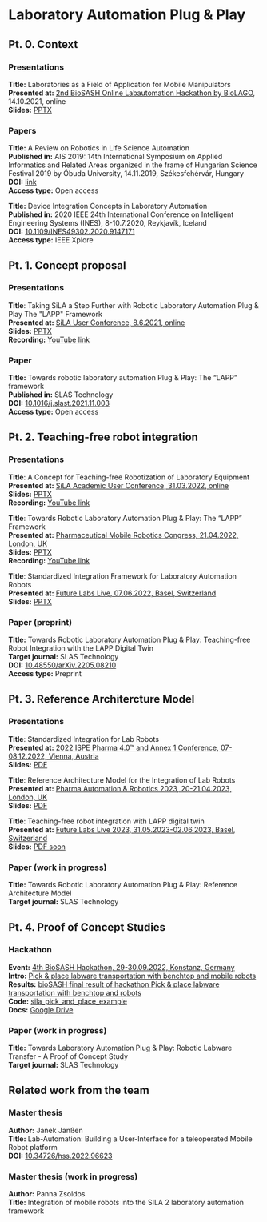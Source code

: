 # Laboratory Automation Plug & Play

## Pt. 0. Context

### Presentations

**Title:** Laboratories as a Field of Application for Mobile Manipulators  
**Presented at:** [2nd BioSASH Online Labautomation Hackathon by BioLAGO](https://www.biolago.org/de/news/details/erfolgreiche-mitteleinwerbung-dank-spitzenforschung.html), 14.10.2021, online  
**Slides:** [PPTX](https://github.com/wlfdm/LAPP/blob/main/slides/20211014_BioSASH_2.pptx?raw=true)  
  
### Papers

**Title:** A Review on Robotics in Life Science Automation  
**Published in:** AIS 2019: 14th International Symposium on Applied Informatics and Related Areas organized in the frame of Hungarian Science Festival 2019 by Óbuda University, 14.11.2019, Székesfehérvár, Hungary  
**DOI:** [link](http://ais.amk.uni-obuda.hu/proceedings/2019/AIS2019_Proceedings.pdf#page=107)  
**Access type:** Open access  

**Title:** Device Integration Concepts in Laboratory Automation    
**Published in:** 2020 IEEE 24th International Conference on Intelligent Engineering Systems (INES), 8-10.7.2020, Reykjavík, Iceland  
**DOI:** [10.1109/INES49302.2020.9147171](https://doi.org/10.1109/INES49302.2020.9147171)  
**Access type:** IEEE Xplore  

## Pt. 1. Concept proposal

### Presentations

**Title**: Taking SiLA a Step Further with Robotic Laboratory Automation Plug & Play The "LAPP" Framework  
**Presented at:** [SiLA User Conference, 8.6.2021, online](https://sila-standard.com/sila-user-conference-june-8th-agenda-ready-register-today-for-the-free-event/)  
**Slides:** [PPTX](https://github.com/wlfdm/LAPP/blob/main/slides/20210608_SiLA_User_Conf_.pptx?raw=true)  
**Recording:** [YouTube link](https://youtu.be/Jft289tk2gA)

### Paper

**Title:** Towards robotic laboratory automation Plug & Play: The “LAPP” framework  
**Published in:** SLAS Technology  
**DOI:** [10.1016/j.slast.2021.11.003](https://doi.org/10.1016/j.slast.2021.11.003)  
**Access type:** Open access

## Pt. 2. Teaching-free robot integration

### Presentations

**Title**: A Concept for Teaching-free Robotization of Laboratory Equipment  
**Presented at:** [SiLA Academic User Conference, 31.03.2022, online](https://sila-standard.com/second-sila-academic-user-confrence-31st-march-1600-1730-cet/)  
**Slides:** [PPTX](https://github.com/wlfdm/LAPP/blob/main/slides/20220331_SiLA_Academic_User_Conf_2.pptx?raw=true)  
**Recording:** [YouTube link](https://youtu.be/-XdhACJ3nrk?t=993)

**Title**: Towards Robotic Laboratory Automation Plug & Play: The “LAPP” Framework  
**Presented at:** [Pharmaceutical Mobile Robotics Congress, 21.04.2022, London, UK](https://www.oxfordglobal.co.uk/pharmaceutical-mobile-robotics/)  
**Slides:** [PPTX](https://github.com/wlfdm/LAPP/blob/main/slides/20220421_Pharma_mob_rob.pptx?raw=true)  
**Recording:** [YouTube link](https://youtu.be/79DsbaHmnOE)

**Title**: Standardized Integration Framework for Laboratory Automation Robots  
**Presented at:** [Future Labs Live, 07.06.2022, Basel, Switzerland](https://www.terrapinn.com/conference/future-labs-live/index.stm)  
**Slides:** [PPTX](https://github.com/wlfdm/LAPP/blob/main/slides/20220607_FutureLabsLive.pptx?raw=true) 


### Paper (preprint)

**Title:** Towards Robotic Laboratory Automation Plug & Play: Teaching-free Robot Integration with the LAPP Digital Twin  
**Target journal:** SLAS Technology  
**DOI:** [10.48550/arXiv.2205.08210](https://doi.org/10.48550/arXiv.2205.08210)  
**Access type:** Preprint  

## Pt. 3. Reference Architercture Model 

### Presentations  

**Title**: Standardized Integration for Lab Robots  
**Presented at:** [2022 ISPE Pharma 4.0™ and Annex 1 Conference, 07-08.12.2022, Vienna, Austria](https://ispe.org/conferences/2022-pharma-40-annex-1-conference)  
**Slides:** [PDF](https://github.com/wlfdm/LAPP/blob/main/slides/20221208_ISPE_Pharma_4.0.pdf)  
  

**Title**: Reference Architecture Model for the Integration of Lab Robots  
**Presented at:** [Pharma Automation & Robotics 2023, 20-21.04.2023, London, UK](https://www.oxfordglobal.co.uk/pharmaceutical-mobile-robotics/)  
**Slides:** [PDF](https://github.com/wlfdm/LAPP/blob/main/slides/20230420_Pharma_Automation_Robotics.pdf)  

**Title**: Teaching-free robot integration with LAPP digital twin    
**Presented at:** [Future Labs Live 2023, 31.05.2023-02.06.2023, Basel, Switzerland](https://www.terrapinn.com/conference/future-labs-live/index.stm)  
**Slides:** [PDF soon]( )  

### Paper (work in progress)  

**Title:** Towards Robotic Laboratory Automation Plug & Play: Reference Architecture Model  
**Target journal:** SLAS Technology 
  
## Pt. 4. Proof of Concept Studies  
  
### Hackathon  
**Event:** [4th BioSASH Hackathon, 29-30.09.2022, Konstanz, Germany](https://www.biolago.org/de/blog/details/successful-hackathon-in-the-biosash-proejct-video-now-online.html)  
**Intro:** [Pick & place labware transportation with benchtop and mobile robots](https://youtu.be/49YD7MzXBL89)  
**Results:** [bioSASH final result of hackathon Pick & place labware transportation with benchtop and robots](https://youtu.be/G2hN5eSVpAI)  
**Code:** [sila_pick_and_place_example](https://gitlab.com/SiLA2/sila_robotics/sila_pick_and_place_example)  
**Docs:** [Google Drive](https://drive.google.com/drive/folders/1Jd-ImKWtrL1viHv7eXeuQXUkQ7uTBDAE?usp=share_link)  

### Paper (work in progress)  
  
**Title:** Towards Laboratory Automation Plug \& Play: Robotic Labware Transfer - A Proof of Concept Study  
**Target journal:** SLAS Technology

## Related work from the team

### Master thesis

**Author:** Janek Janßen  
**Title:** Lab-Automation: Building a User-Interface for a teleoperated Mobile Robot platform  
**DOI:** [10.34726/hss.2022.96623](https://doi.org/10.34726/hss.2022.96623)  


### Master thesis (work in progress)

**Author:** Panna Zsoldos  
**Title:** Integration of mobile robots into the SILA 2 laboratory automation framework
